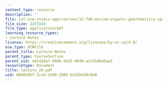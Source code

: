 ```yaml
---
content_type: resource
description: ''
file: /ol-ocw-studio-app/courses/12-746-marine-organic-geochemistry-spring-2005/86683db72ccb2d402985b142bb30c8e8_lecture_19.pdf
file_size: 1373324
file_type: application/pdf
learning_resource_types:
- Lecture Notes
license: https://creativecommons.org/licenses/by-nc-sa/4.0/
ocw_type: OCWFile
parent_title: Lecture Notes
parent_type: CourseSection
parent_uid: 442428a7-d986-8435-9648-a2c914bd5ae1
resourcetype: Document
title: lecture_19.pdf
uid: 86683db7-2ccb-2d40-2985-b142bb30c8e8
---
```


